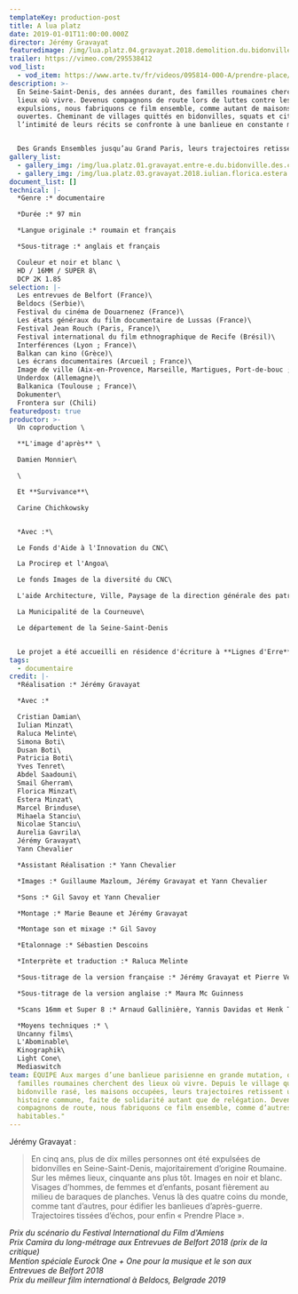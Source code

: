 ```yaml
---
templateKey: production-post
title: A lua platz
date: 2019-01-01T11:00:00.000Z
director: Jérémy Gravayat
featuredimage: /img/lua.platz.04.gravayat.2018.demolition.du.bidonville.de.saint-ouen.2017.jpg
trailer: https://vimeo.com/295538412
vod_list:
  - vod_item: https://www.arte.tv/fr/videos/095814-000-A/prendre-place/
description: >-
  En Seine-Saint-Denis, des années durant, des familles roumaines cherchent des
  lieux où vivre. Devenus compagnons de route lors de luttes contre les
  expulsions, nous fabriquons ce film ensemble, comme autant de maisons
  ouvertes. Cheminant de villages quittés en bidonvilles, squats et cités,
  l’intimité de leurs récits se confronte à une banlieue en constante mutation.


  Des Grands Ensembles jusqu’au Grand Paris, leurs trajectoires retissent une histoire commune, celle de solidarités habitantes refusant la relégation.
gallery_list:
  - gallery_img: /img/lua.platz.01.gravayat.entre-e.du.bidonville.des.coquetiers.bobigny.2017.jpg
  - gallery_img: /img/lua.platz.03.gravayat.2018.iulian.florica.estera.roumanie.2016.jpg
document_list: []
technical: |-
  *Genre :* documentaire

  *Durée :* 97 min

  *Langue originale :* roumain et français

  *Sous-titrage :* anglais et français

  Couleur et noir et blanc \
  HD / 16MM / SUPER 8\
  DCP 2K 1.85
selection: |-
  Les entrevues de Belfort (France)\
  Beldocs (Serbie)\
  Festival du cinéma de Douarnenez (France)\
  Les états généraux du film documentaire de Lussas (France)\
  Festival Jean Rouch (Paris, France)\
  Festival international du film ethnographique de Recife (Brésil)\
  Interférences (Lyon ; France)\
  Balkan can kino (Grèce)\
  Les écrans documentaires (Arcueil ; France)\
  Image de ville (Aix-en-Provence, Marseille, Martigues, Port-de-bouc ; France)\
  Underdox (Allemagne)\
  Balkanica (Toulouse ; France)\
  Dokumenter\
  Frontera sur (Chili)
featuredpost: true
productor: >-
  Un coproduction \

  **L'image d'après** \

  Damien Monnier\

  \

  Et **Survivance**\

  Carine Chichkowsky


  *Avec :*\

  Le Fonds d'Aide à l'Innovation du CNC\

  La Procirep et l'Angoa\

  Le fonds Images de la diversité du CNC\

  L'aide Architecture, Ville, Paysage de la direction générale des patrimoines - Sous-direction de l'architecture, de la qualité de construction et du cadre de vie (gérée par le CNC)\

  La Municipalité de la Courneuve\

  Le département de la Seine-Saint-Denis


  Le projet a été accueilli en résidence d'écriture à **Lignes d'Erre** ; **Film Flamme** ; le **Polygone Etoilé** (Marseille) et le **Dojo** (Axat).
tags:
  - documentaire
credit: |-
  *Réalisation :* Jérémy Gravayat

  *Avec :* 

  Cristian Damian\
  Iulian Minzat\
  Raluca Melinte\
  Simona Boti\
  Dusan Boti\
  Patricia Boti\
  Yves Tenret\
  Abdel Saadouni\
  Smail Gherram\
  Florica Minzat\
  Estera Minzat\
  Marcel Brinduse\
  Mihaela Stanciu\
  Nicolae Stanciu\
  Aurelia Gavrila\
  Jérémy Gravayat\
  Yann Chevalier

  *Assistant Réalisation :* Yann Chevalier

  *Images :* Guillaume Mazloum, Jérémy Gravayat et Yann Chevalier

  *Sons :* Gil Savoy et Yann Chevalier

  *Montage :* Marie Beaune et Jérémy Gravayat

  *Montage son et mixage :* Gil Savoy

  *Etalonnage :* Sébastien Descoins

  *Interprète et traduction :* Raluca Melinte

  *Sous-titrage de la version française :* Jérémy Gravayat et Pierre Vergnes

  *Sous-titrage de la version anglaise :* Maura Mc Guinness

  *Scans 16mm et Super 8 :* Arnaud Gallinière, Yannis Davidas et Henk Tyberghein

  *Moyens techniques :* \
  Uncanny films\
  L'Abominable\
  Kinographik\
  Light Cone\
  Mediaswitch
team: ÉQUIPE Aux marges d’une banlieue parisienne en grande mutation, quelques
  familles roumaines cherchent des lieux où vivre. Depuis le village quitté, le
  bidonville rasé, les maisons occupées, leurs trajectoires retissent une
  histoire commune, faite de solidarité autant que de relégation. Devenus
  compagnons de route, nous fabriquons ce film ensemble, comme d’autres espaces
  habitables."
---
```

Jérémy Gravayat :

> En cinq ans, plus de dix milles personnes ont été expulsées de bidonvilles en Seine-Saint-Denis, majoritairement d’origine Roumaine.
> Sur les mêmes lieux, cinquante ans plus tôt. Images en noir et blanc.
> Visages d’hommes, de femmes et d’enfants, posant fièrement au milieu de baraques de planches.
> Venus là des quatre coins du monde, comme tant d’autres, pour édifier les banlieues d’après-guerre.
> Trajectoires tissées d’échos, pour enfin « Prendre Place ».

*Prix du scénario du Festival International du Film d'Amiens*\
*Prix Camira du long-métrage aux Entrevues de Belfort 2018 (prix de la critique)\
Mention spéciale Eurock One + One pour la musique et le son aux Entrevues de Belfort 2018*\
*Prix du meilleur film international à Beldocs, Belgrade 2019*
